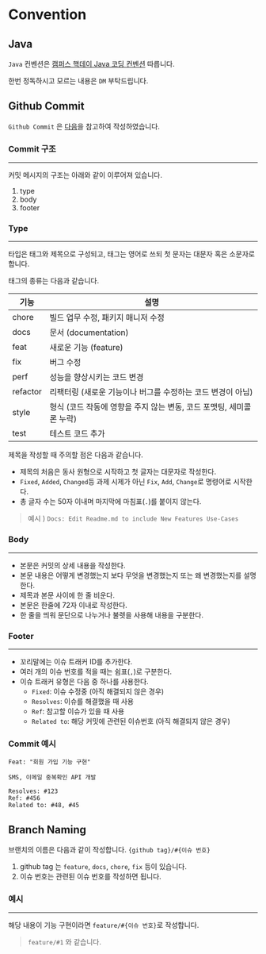 # Convention

## Java

`Java` 컨벤션은 [캠퍼스 핵데이 Java 코딩 컨벤션](https://naver.github.io/hackday-conventions-java/) 따릅니다.

한번 정독하시고 모르는 내용은 `DM` 부탁드립니다.

## Github Commit

`Github Commit` 은 [다음](https://velog.io/@shin6403/Git-git-%EC%BB%A4%EB%B0%8B-%EC%BB%A8%EB%B2%A4%EC%85%98-%EC%84%A4%EC%A0%95%ED%95%98%EA%B8%B0)을 참고하여 작성하였습니다.

### Commit 구조

---

커밋 메시지의 구조는 아래와 같이 이루어져 있습니다.

1. type
2. body
3. footer

### Type

---

타입은 태그와 제목으로 구성되고, 태그는 영어로 쓰되 첫 문자는 대문자 혹은 소문자로 합니다.

태그의 종류는 다음과 같습니다.

| 기능 | 설명 |
| --- | --- |
| chore | 빌드 업무 수정, 패키지 매니저 수정 |
| docs | 문서 (documentation) |
| feat | 새로운 기능 (feature) |
| fix | 버그 수정 |
| perf | 성능을 향상시키는 코드 변경 |
| refactor | 리팩터링 (새로운 기능이나 버그를 수정하는 코드 변경이 아님) |
| style | 형식 (코드 작동에 영향을 주지 않는 변동, 코드 포맷팅, 세미콜론 누락) |
| test | 테스트 코드 추가 |

제목을 작성할 때 주의할 점은 다음과 같습니다.

- 제목의 처음은 동사 원형으로 시작하고 첫 글자는 대문자로 작성한다.
- `Fixed`, `Added`, `Changed`등 과제 시제가 아닌 `Fix`, `Add`, `Change`로 명령어로 시작한다.
- 총 글자 수는 50자 이내며 마지막에 마침표(`.`)를 붙이지 않는다.


> 예시 ) `Docs: Edit Readme.md to include New Features Use-Cases`


### Body

---

- 본문은 커밋의 상세 내용을 작성한다.
- 본문 내용은 어떻게 변경했는지 보다 무엇을 변경했는지 또는 왜 변경했는지를 설명한다.
- 제목과 본문 사이에 한 줄 비운다.
- 본문은 한줄에 72자 이내로 작성한다.
- 한 줄을 띄워 문단으로 나누거나 불렛을 사용해 내용을 구분한다.

### Footer

---

- 꼬리말에는 이슈 트래커 ID를 추가한다.
- 여러 개의 이슈 번호를 적을 때는 쉼표(`,`)로 구분한다.
- 이슈 트래커 유형은 다음 중 하나를 사용한다.
    - `Fixed`: 이슈 수정중 (아직 해결되지 않은 경우)
    - `Resolves`: 이슈를 해결했을 때 사용
    - `Ref`: 참고할 이슈가 있을 때 사용
    - `Related to`: 해당 커밋에 관련된 이슈번호 (아직 해결되지 않은 경우)

### Commit 예시

```text
Feat: "회원 가입 기능 구현"

SMS, 이메일 중복확인 API 개발

Resolves: #123
Ref: #456
Related to: #48, #45
```

## Branch Naming

브랜치의 이름은 다음과 같이 작성합니다.
`{github tag}/#{이슈 번호}`

1. github tag 는 `feature`, `docs`, `chore`, `fix` 등이 있습니다.
2. 이슈 번호는 관련된 이슈 번호를 작성하면 됩니다.

### 예시

---

해당 내용이 기능 구현이라면 `feature/#{이슈 번호}`로 작성합니다.
> `feature/#1` 와 같습니다.

